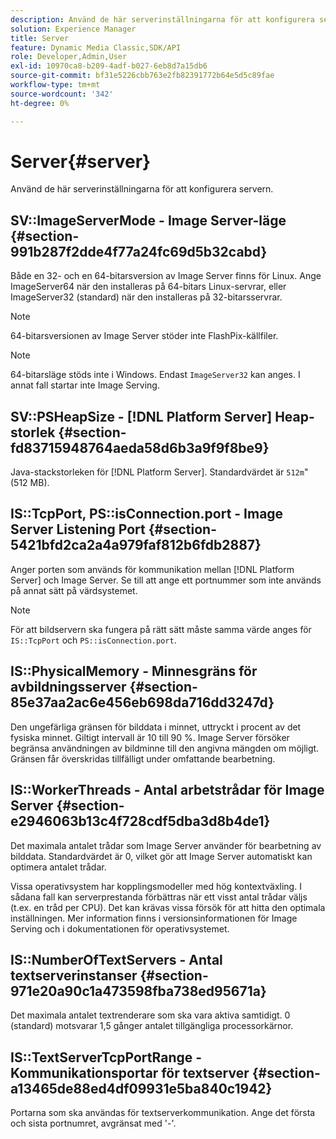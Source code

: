 ```yaml
---
description: Använd de här serverinställningarna för att konfigurera servern.
solution: Experience Manager
title: Server
feature: Dynamic Media Classic,SDK/API
role: Developer,Admin,User
exl-id: 10970ca8-b209-4adf-b027-6eb8d7a15db6
source-git-commit: bf31e5226cbb763e2fb82391772b64e5d5c89fae
workflow-type: tm+mt
source-wordcount: '342'
ht-degree: 0%

---
```


# Server{#server}

Använd de här serverinställningarna för att konfigurera servern.

## SV::ImageServerMode - Image Server-läge {#section-991b287f2dde4f77a24fc69d5b32cabd}

Både en 32- och en 64-bitarsversion av Image Server finns för Linux. Ange ImageServer64 när den installeras på 64-bitars Linux-servrar, eller ImageServer32 (standard) när den installeras på 32-bitarsservrar.

>[!NOTE]
>
>64-bitarsversionen av Image Server stöder inte FlashPix-källfiler.

>[!NOTE]
>
>64-bitarsläge stöds inte i Windows. Endast `ImageServer32` kan anges. I annat fall startar inte Image Serving.

## SV::PSHeapSize - [!DNL Platform Server] Heap-storlek {#section-fd83715948764aeda58d6b3a9f9f8be9}

Java-stackstorleken för [!DNL Platform Server]. Standardvärdet är `512m`&quot; (512 MB).

## IS::TcpPort, PS::isConnection.port - Image Server Listening Port {#section-5421bfd2ca2a4a979faf812b6fdb2887}

Anger porten som används för kommunikation mellan [!DNL Platform Server] och Image Server. Se till att ange ett portnummer som inte används på annat sätt på värdsystemet.

>[!NOTE]
>
>För att bildservern ska fungera på rätt sätt måste samma värde anges för `IS::TcpPort` och `PS::isConnection.port`.

## IS::PhysicalMemory - Minnesgräns för avbildningsserver {#section-85e37aa2ac6e456eb698da716dd3247d}

Den ungefärliga gränsen för bilddata i minnet, uttryckt i procent av det fysiska minnet. Giltigt intervall är 10 till 90 %. Image Server försöker begränsa användningen av bildminne till den angivna mängden om möjligt. Gränsen får överskridas tillfälligt under omfattande bearbetning.

## IS::WorkerThreads - Antal arbetstrådar för Image Server {#section-e2946063b13c4f728cdf5dba3d8b4de1}

Det maximala antalet trådar som Image Server använder för bearbetning av bilddata. Standardvärdet är 0, vilket gör att Image Server automatiskt kan optimera antalet trådar.

Vissa operativsystem har kopplingsmodeller med hög kontextväxling. I sådana fall kan serverprestanda förbättras när ett visst antal trådar väljs (t.ex. en tråd per CPU). Det kan krävas vissa försök för att hitta den optimala inställningen. Mer information finns i versionsinformationen för Image Serving och i dokumentationen för operativsystemet.

## IS::NumberOfTextServers - Antal textserverinstanser {#section-971e20a90c1a473598fba738ed95671a}

Det maximala antalet textrenderare som ska vara aktiva samtidigt. 0 (standard) motsvarar 1,5 gånger antalet tillgängliga processorkärnor.

## IS::TextServerTcpPortRange - Kommunikationsportar för textserver {#section-a13465de88ed4df09931e5ba840c1942}

Portarna som ska användas för textserverkommunikation. Ange det första och sista portnumret, avgränsat med &#39;-&#39;.
